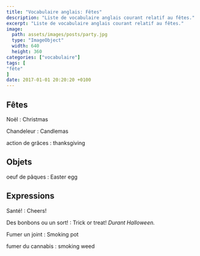 ```yaml
---
title: "Vocabulaire anglais: Fêtes"
description: "Liste de vocabulaire anglais courant relatif au fêtes."
excerpt: "Liste de vocabulaire anglais courant relatif au fêtes."
image:
  path: assets/images/posts/party.jpg
  type: "ImageObject"
  width: 640
  height: 360
categories: ["vocabulaire"]
tags: [
"fête"
]
date: 2017-01-01 20:20:20 +0100
---
```


## Fêtes

Noël
: Christmas

Chandeleur
: Candlemas

action de grâces
: thanksgiving


## Objets

oeuf de pâques
: Easter egg


## Expressions

Santé!
: Cheers!

Des bonbons ou un sort!
: Trick or treat!
*Durant Halloween.*

Fumer un joint
: Smoking pot

fumer du cannabis
: smoking weed
